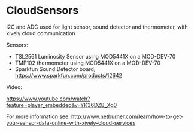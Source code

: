 # CloudSensors
I2C and ADC used for light sensor, sound detector and thermometer, with xively cloud communication

Sensors:

* TSL2561 Luminosity Sensor using MOD5441X on a MOD-DEV-70
* TMP102 thermometer using MOD5441X on a MOD-DEV-70
* Sparkfun Sound Detector board, https://www.sparkfun.com/products/12642

Video:

https://www.youtube.com/watch?feature=player_embedded&v=YK36DZB_Xg0

For more information see: http://www.netburner.com/learn/how-to-get-your-sensor-data-online-with-xively-cloud-services



